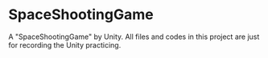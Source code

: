 # SpaceShootingGame
A "SpaceShootingGame" by Unity.
All files and codes in this project are just for recording the Unity practicing.
